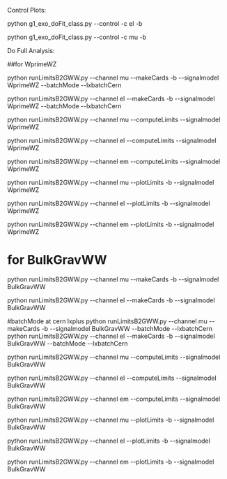 Control Plots:

python g1_exo_doFit_class.py --control -c el -b

python g1_exo_doFit_class.py --control -c mu -b




Do Full Analysis:

##for WprimeWZ

python runLimitsB2GWW.py --channel mu --makeCards -b --signalmodel WprimeWZ --batchMode --lxbatchCern
 
python runLimitsB2GWW.py --channel el --makeCards -b --signalmodel WprimeWZ --batchMode --lxbatchCern
 


python runLimitsB2GWW.py --channel mu --computeLimits --signalmodel WprimeWZ
 
python runLimitsB2GWW.py --channel el --computeLimits --signalmodel WprimeWZ
 
python runLimitsB2GWW.py --channel em --computeLimits --signalmodel WprimeWZ

 
python runLimitsB2GWW.py --channel mu --plotLimits -b --signalmodel WprimeWZ
 
python runLimitsB2GWW.py --channel el --plotLimits -b --signalmodel WprimeWZ
 
python runLimitsB2GWW.py --channel em --plotLimits -b --signalmodel WprimeWZ
 



# for BulkGravWW


python runLimitsB2GWW.py --channel mu --makeCards -b --signalmodel BulkGravWW 

python runLimitsB2GWW.py --channel el --makeCards -b --signalmodel BulkGravWW  

#batchMode at cern lxplus
python runLimitsB2GWW.py --channel mu --makeCards -b --signalmodel BulkGravWW --batchMode --lxbatchCern
python runLimitsB2GWW.py --channel el --makeCards -b --signalmodel BulkGravWW --batchMode --lxbatchCern


python runLimitsB2GWW.py --channel mu --computeLimits --signalmodel BulkGravWW  

python runLimitsB2GWW.py --channel el --computeLimits --signalmodel BulkGravWW  

python runLimitsB2GWW.py --channel em --computeLimits --signalmodel BulkGravWW  


python runLimitsB2GWW.py --channel mu --plotLimits -b --signalmodel BulkGravWW  

python runLimitsB2GWW.py --channel el --plotLimits -b --signalmodel BulkGravWW  

python runLimitsB2GWW.py --channel em --plotLimits -b --signalmodel BulkGravWW  

